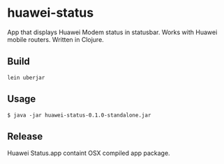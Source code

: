 # huawei-status

App that displays Huawei Modem status in statusbar. Works with Huawei mobile routers.
Written in Clojure.

## Build

```lein uberjar```

## Usage

```$ java -jar huawei-status-0.1.0-standalone.jar```

## Release

Huawei Status.app containt OSX compiled app package.

